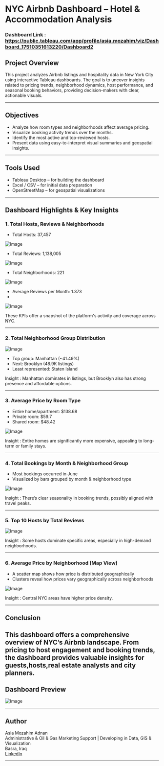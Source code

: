 # NYC Airbnb Dashboard – Hotel & Accommodation Analysis

### Dashboard Link : https://public.tableau.com/app/profile/asia.mozahim/viz/Dashboard_17510351613220/Dashboard2
## Project Overview
This project analyzes Airbnb listings and hospitality data in New York City using interactive Tableau dashboards. The goal is to uncover insights related to pricing trends, neighborhood dynamics, host performance, and seasonal booking behaviors, providing decision-makers with clear, actionable visuals.

---

## Objectives
- Analyze how room types and neighborhoods affect average pricing.
- Visualize booking activity trends over the months.
- Identify the most active and top-reviewed hosts.
- Present data using easy-to-interpret visual summaries and geospatial insights.

---

## Tools Used
- Tableau Desktop – for building the dashboard
- Excel / CSV – for initial data preparation
- OpenStreetMap – for geospatial visualizations

---

## Dashboard Highlights & Key Insights

### 1. Total Hosts, Reviews & Neighborhoods

- Total Hosts: 37,457
  
![Image](https://github.com/user-attachments/assets/4dab5031-75a8-48bc-84d8-6758eeac2bb8)

- Total Reviews: 1,138,005
  
![Image](https://github.com/user-attachments/assets/57b355c7-b4cd-4eef-8316-d0bb1582151f)  

- Total Neighborhoods: 221
   
![Image](https://github.com/user-attachments/assets/e01b894d-9ce3-4b22-afdb-286aaed548aa)


- Average Reviews per Month: 1.373
- 
![Image](https://github.com/user-attachments/assets/0403bc85-c6b2-41b5-9ed8-20bd1c189808)




These KPIs offer a snapshot of the platform's activity and coverage across NYC.

---

### 2. Total Neighborhood Group Distribution




![Image](https://github.com/user-attachments/assets/d1b30a37-2827-46b4-aaef-1847313f6600)




- Top group: Manhattan (~41.49%)
- Next: Brooklyn (48.9K listings)
- Least represented: Staten Island


Insight : Manhattan dominates in listings, but Brooklyn also has strong presence and affordable options.

---

### 3. Average Price by Room Type
- Entire home/apartment: $138.68
- Private room: $59.7
- Shared room: $48.42


![Image](https://github.com/user-attachments/assets/55f99899-749c-4af7-8d69-cc7fe5fbab00)





Insight : Entire homes are significantly more expensive, appealing to long-term or family stays.

---

### 4. Total Bookings by Month & Neighborhood Group
- Most bookings occurred in June
- Visualized by bars grouped by month & neighborhood type



![Image](https://github.com/user-attachments/assets/05e62c1f-47eb-436b-aa8a-bac5ef6b0658)

Insight : There’s clear seasonality in booking trends, possibly aligned with travel peaks.

---

### 5. Top 10 Hosts by Total Reviews


![Image](https://github.com/user-attachments/assets/9c60b8e2-2d7e-4bed-ae0f-92865a09d8a2)






Insight : Some hosts dominate specific areas, especially in high-demand neighborhoods.

---

### 6. Average Price by Neighborhood (Map View)
- A scatter map shows how price is distributed geographically
- Clusters reveal how prices vary geographically across neighborhoods



![Image](https://github.com/user-attachments/assets/5218bc85-ae23-4738-a9e7-d2f1c9c5fbcb)





  Insight : Central NYC areas have higher price density.

---

## Conclusion
This dashboard offers a comprehensive overview of NYC’s Airbnb landscape. From pricing to host engagement and booking trends, the dashboard provides valuable insights for guests,hosts,real estate analysts and city planners.
---

## Dashboard Preview





![Image](https://github.com/user-attachments/assets/82c54453-74aa-42aa-88d5-d4916998e197)





---

## Author
Asia Mozahim Adnan  
Administrative & Oil & Gas Marketing Support | Developing in Data, GIS & Visualization  
Basra, Iraq  
[LinkedIn](https://www.linkedin.com/in/asia-mozahim)  
  

---
